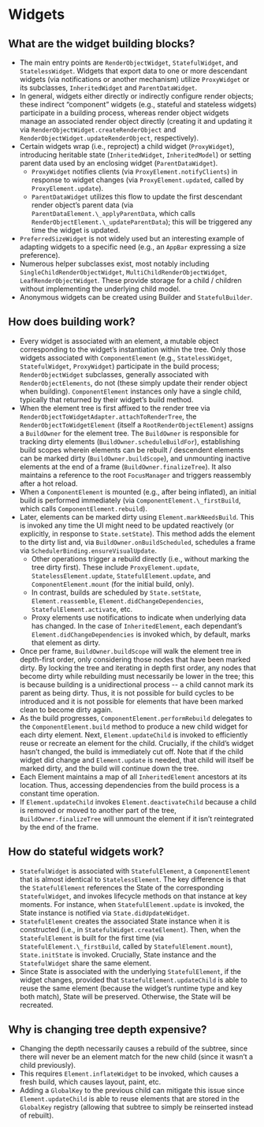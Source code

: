# Widgets

## What are the widget building blocks?

* The main entry points are `RenderObjectWidget`, `StatefulWidget`, and `StatelessWidget`. Widgets that export data to one or more descendant widgets \(via notifications or another mechanism\) utilize `ProxyWidget` or its subclasses, `InheritedWidget` and `ParentDataWidget`. 
* In general, widgets either directly or indirectly configure render objects; these indirect “component” widgets \(e.g., stateful and stateless widgets\) participate in a building process, whereas render object widgets manage an associated render object directly \(creating it and updating it via `RenderObjectWidget.createRenderObject` and `RenderObjectWidget.updateRenderObject`, respectively\).
* Certain widgets wrap \(i.e., reproject\) a child widget \(`ProxyWidget`\), introducing heritable state \(`InheritedWidget`, `InheritedModel`\) or setting parent data used by an enclosing widget \(`ParentDataWidget`\).
  * `ProxyWidget` notifies clients \(via `ProxyElement.notifyClients`\) in response to widget changes \(via `ProxyElement.updated`, called by `ProxyElement.update`\).
  * `ParentDataWidget` utilizes this flow to update the first descendant render object’s parent data \(via `ParentDataElement.\_applyParentData`, which calls `RenderObjectElement.\_updateParentData`\); this will be triggered any time the widget is updated.
* `PreferredSizeWidget` is not widely used but an interesting example of adapting widgets to a specific need \(e.g., an `AppBar` expressing a size preference\).
* Numerous helper subclasses exist, most notably including `SingleChildRenderObjectWidget`, `MultiChildRenderObjectWidget`, `LeafRenderObjectWidget`. These provide storage for a child / children without implementing the underlying child model.
* Anonymous widgets can be created using Builder and `StatefulBuilder`.

## How does building work?

* Every widget is associated with an element, a mutable object corresponding to the widget’s instantiation within the tree. Only those widgets associated with `ComponentElement` \(e.g., `StatelessWidget`, `StatefulWidget`, `ProxyWidget`\) participate in the build process; `RenderObjectWidget` subclasses, generally associated with `RenderObjectElements`, do not \(these simply update their render object when building\). `ComponentElement` instances only have a single child, typically that returned by their widget’s build method.
* When the element tree is first affixed to the render tree via `RenderObjectToWidgetAdapter.attachToRenderTree`, the `RenderObjectToWidgetElement` \(itself a `RootRenderObjectElement`\) assigns a `BuildOwner` for the element tree. The `BuildOwner` is responsible for tracking dirty elements \(`BuildOwner.scheduleBuildFor`\), establishing build scopes wherein elements can be rebuilt / descendent elements can be marked dirty \(`BuildOwner.buildScope`\), and unmounting inactive elements at the end of a frame \(`BuildOwner.finalizeTree`\). It also maintains a reference to the root `FocusManager` and triggers reassembly after a hot reload.
* When a `ComponentElement` is mounted \(e.g., after being inflated\), an initial build is performed immediately \(via `ComponentElement.\_firstBuild`, which calls `ComponentElement.rebuild`\).
* Later, elements can be marked dirty using `Element.markNeedsBuild`. This is invoked any time the UI might need to be updated reactively \(or explicitly, in response to `State.setState`\). This method adds the element to the dirty list and, via `BuildOwner.onBuildScheduled`, schedules a frame via `SchedulerBinding.ensureVisualUpdate`.
  * Other operations trigger a rebuild directly \(i.e., without marking the tree dirty first\). These include `ProxyElement.update`, `StatelessElement.update`, `StatefulElement.update`, and `ComponentElement.mount` \(for the initial build, only\).
  * In contrast, builds are scheduled by `State.setState`, `Element.reassemble`, `Element.didChangeDependencies`, `StatefulElement.activate`, etc.
  * Proxy elements use notifications to indicate when underlying data has changed. In the case of `InheritedElement`, each dependant’s `Element.didChangeDependencies` is invoked which, by default, marks that element as dirty.
* Once per frame, `BuildOwner.buildScope` will walk the element tree in depth-first order, only considering those nodes that have been marked dirty. By locking the tree and iterating in depth first order, any nodes that become dirty while rebuilding must necessarily be lower in the tree; this is because building is a unidirectional process -- a child cannot mark its parent as being dirty. Thus, it is not possible for build cycles to be introduced and it is not possible for elements that have been marked clean to become dirty again.
* As the build progresses, `ComponentElement.performRebuild` delegates to the `ComponentElement.build` method to produce a new child widget for each dirty element. Next, `Element.updateChild` is invoked to efficiently reuse or recreate an element for the child. Crucially, if the child’s widget hasn’t changed, the build is immediately cut off. Note that if the child widget did change and `Element.update` is needed, that child will itself be marked dirty, and the build will continue down the tree.
* Each Element maintains a map of all `InheritedElement` ancestors at its location. Thus, accessing dependencies from the build process is a constant time operation.
* If `Element.updateChild` invokes `Element.deactivateChild` because a child is removed or moved to another part of the tree, `BuildOwner.finalizeTree` will unmount the element if it isn’t reintegrated by the end of the frame.

## How do stateful widgets work?

* `StatefulWidget` is associated with `StatefulElement`, a `ComponentElement` that is almost identical to `StatelessElement`. The key difference is that the `StatefulElement` references the State of the corresponding `StatefulWidget`, and invokes lifecycle methods on that instance at key moments. For instance, when `StatefulElement.update` is invoked, the State instance is notified via `State.didUpdateWidget`.
* `StatefulElement` creates the associated State instance when it is constructed \(i.e., in `StatefulWidget.createElement`\). Then, when the `StatefulElement` is built for the first time \(via `StatefulElement.\_firstBuild`, called by `StatefulElement.mount`\), `State.initState` is invoked. Crucially, State instance and the `StatefulWidget` share the same element.
* Since State is associated with the underlying `StatefulElement`, if the widget changes, provided that `StatefulElement.updateChild` is able to reuse the same element \(because the widget’s runtime type and key both match\), State will be preserved. Otherwise, the State will be recreated.

## Why is changing tree depth expensive?

* Changing the depth necessarily causes a rebuild of the subtree, since there will never be an element match for the new child \(since it wasn’t a child previously\).
* This requires `Element.inflateWidget` to be invoked, which causes a fresh build, which causes layout, paint, etc.
* Adding a `GlobalKey` to the previous child can mitigate this issue since `Element.updateChild` is able to reuse elements that are stored in the `GlobalKey` registry \(allowing that subtree to simply be reinserted instead of rebuilt\).


